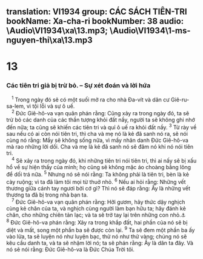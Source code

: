 translation: VI1934
group: CÁC SÁCH TIÊN-TRI
bookName: Xa-cha-ri 
bookNumber: 38
audio: \Audio\VI1934\xa\13.mp3; \Audio\VI1934\1-ms-nguyen-thi\xa\13.mp3
-------

<div class="title"><h1>13</h1><h3>Các tiên tri giả bị trừ bỏ. – Sự xét đoán và lời hứa</h3></div>
<span class="verse xa_13_1"> <sup>1</sup> Trong ngày đó sẽ có một suối mở ra cho nhà Đa-vít và dân cư Giê-ru-sa-lem, vì tội lỗi và sự ô uế. <br/></span>
<span class="verse xa_13_2"> <sup>2</sup> Đức Giê-hô-va vạn quân phán rằng: Cũng xảy ra trong ngày đó, ta sẽ trừ bỏ các danh của các thần tượng khỏi đất nầy, người ta sẽ không ghi nhớ đến nữa; ta cũng sẽ khiến các tiên tri và quỉ ô uế ra khỏi đất nầy. </span>
<span class="verse xa_13_3"><sup>3</sup> Từ rày về sau nếu có ai còn nói tiên tri, thì cha và mẹ nó là kẻ đã sanh nó ra, sẽ nói cùng nó rằng: Mầy sẽ không sống nữa, vì mầy nhân danh Đức Giê-hô-va mà rao những lời dối. Cha và mẹ là kẻ đã sanh nó sẽ đâm nó khi nó nói tiên tri. <br/></span>
<span class="verse xa_13_4"> <sup>4</sup> Sẽ xảy ra trong ngày đó, khi những tiên tri nói tiên tri, thì ai nấy sẽ bị xấu hổ về sự hiện thấy của mình; họ cũng sẽ không mặc áo choàng bằng lông để dối trá nữa. </span>
<span class="verse xa_13_5"><sup>5</sup> Nhưng nó sẽ nói rằng: Ta không phải là tiên tri, bèn là kẻ cày ruộng; vì ta đã làm tôi mọi từ thuở nhỏ. </span>
<span class="verse xa_13_6"><sup>6</sup> Nếu ai hỏi rằng: Những vết thương giữa cánh tay ngươi bởi cớ gì? Thì nó sẽ đáp rằng: Ấy là những vết thương ta đã bị trong nhà bạn ta. <br/></span>
<span class="verse xa_13_7"> <sup>7</sup> Đức Giê-hô-va vạn quân phán rằng: Hỡi gươm, hãy thức dậy nghịch cùng kẻ chăn của ta, và nghịch cùng người làm bạn hữu ta; hãy đánh kẻ chăn, cho những chiên tản lạc; và ta sẽ trở tay lại trên những con nhỏ.<a data-toggle="tooltip" data-placement="bottom" title="Mat 26:31; Mac 14:27">⚓</a></span>
<span class="verse xa_13_8"><sup>8</sup> Đức Giê-hô-va phán rằng: Xảy ra trong khắp đất, hai phần của nó sẽ bị diệt và mất, song một phần ba sẽ được còn lại. </span>
<span class="verse xa_13_9"><sup>9</sup> Ta sẽ đem một phần ba ấy vào lửa, ta sẽ luyện nó như luyện bạc, thử nó như thử vàng; chúng nó sẽ kêu cầu danh ta, và ta sẽ nhậm lời nó; ta sẽ phán rằng: Ấy là dân ta đây. Và nó sẽ nói rằng: Đức Giê-hô-va là Đức Chúa Trời tôi. <br/></span>

